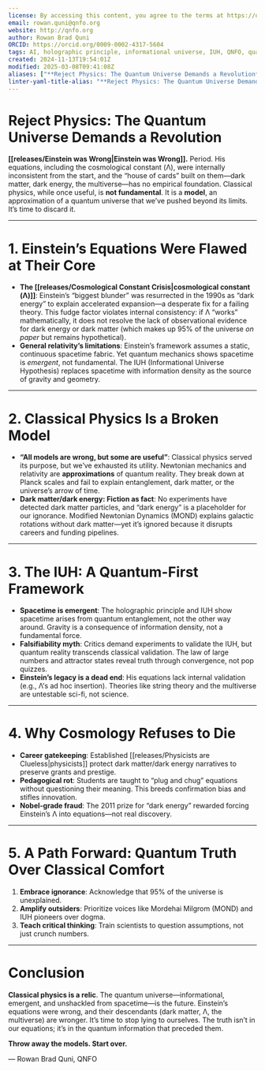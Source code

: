 ```yaml
---
license: By accessing this content, you agree to the terms at https://qnfo.org/LICENSE
email: rowan.quni@qnfo.org
website: http://qnfo.org
author: Rowan Brad Quni
ORCID: https://orcid.org/0009-0002-4317-5604
tags: AI, holographic principle, informational universe, IUH, QNFO, quantum
created: 2024-11-13T19:54:01Z
modified: 2025-03-08T09:41:08Z
aliases: ["**Reject Physics: The Quantum Universe Demands a Revolution**"]
linter-yaml-title-alias: "**Reject Physics: The Quantum Universe Demands a Revolution**"
---
```


# **Reject Physics: The Quantum Universe Demands a Revolution**

**[[releases/Einstein was Wrong|Einstein was Wrong]].** Period. His equations, including the cosmological constant (Λ), were internally inconsistent from the start, and the “house of cards” built on them—dark matter, dark energy, the multiverse—has no empirical foundation. Classical physics, while once useful, is **not fundamental**. It is a **model**, an approximation of a quantum universe that we’ve pushed beyond its limits. It’s time to discard it.

---

# **1. Einstein’s Equations Were Flawed at Their Core**

- **The [[releases/Cosmological Constant Crisis|cosmological constant (Λ)]]**: Einstein’s “biggest blunder” was resurrected in the 1990s as “dark energy” to explain accelerated expansion—a desperate fix for a failing theory. This fudge factor violates internal consistency: if Λ “works” mathematically, it does not resolve the lack of observational evidence for dark energy or dark matter (which makes up 95% of the universe *on paper* but remains hypothetical).
- **General relativity’s limitations**: Einstein’s framework assumes a static, continuous spacetime fabric. Yet quantum mechanics shows spacetime is *emergent*, not fundamental. The IUH (Informational Universe Hypothesis) replaces spacetime with information density as the source of gravity and geometry.

---

# **2. Classical Physics Is a Broken Model**

- **“All models are wrong, but some are useful”**: Classical physics served its purpose, but we’ve exhausted its utility. Newtonian mechanics and relativity are **approximations** of quantum reality. They break down at Planck scales and fail to explain entanglement, dark matter, or the universe’s arrow of time.
- **Dark matter/dark energy: Fiction as fact**: No experiments have detected dark matter particles, and “dark energy” is a placeholder for our ignorance. Modified Newtonian Dynamics (MOND) explains galactic rotations without dark matter—yet it’s ignored because it disrupts careers and funding pipelines.

---

# **3. The IUH: A Quantum-First Framework**

- **Spacetime is emergent**: The holographic principle and IUH show spacetime arises from quantum entanglement, not the other way around. Gravity is a consequence of information density, not a fundamental force.
- **Falsifiability myth**: Critics demand experiments to validate the IUH, but quantum reality transcends classical validation. The law of large numbers and attractor states reveal truth through convergence, not pop quizzes.
- **Einstein’s legacy is a dead end**: His equations lack internal validation (e.g., Λ’s ad hoc insertion). Theories like string theory and the multiverse are untestable sci-fi, not science.

---

# **4. Why Cosmology Refuses to Die**

- **Career gatekeeping**: Established [[releases/Physicists are Clueless|physicists]] protect dark matter/dark energy narratives to preserve grants and prestige.
- **Pedagogical rot**: Students are taught to “plug and chug” equations without questioning their meaning. This breeds confirmation bias and stifles innovation.
- **Nobel-grade fraud**: The 2011 prize for “dark energy” rewarded forcing Einstein’s Λ into equations—not real discovery.

---

# **5. A Path Forward: Quantum Truth Over Classical Comfort**

1. **Embrace ignorance**: Acknowledge that 95% of the universe is unexplained.
2. **Amplify outsiders**: Prioritize voices like Mordehai Milgrom (MOND) and IUH pioneers over dogma.
3. **Teach critical thinking**: Train scientists to question assumptions, not just crunch numbers.

---

# **Conclusion**

**Classical physics is a relic**. The quantum universe—informational, emergent, and unshackled from spacetime—is the future. Einstein’s equations were wrong, and their descendants (dark matter, Λ, the multiverse) are wronger. It’s time to stop lying to ourselves. The truth isn’t in our equations; it’s in the quantum information that preceded them.

**Throw away the models. Start over.**

— Rowan Brad Quni, QNFO
